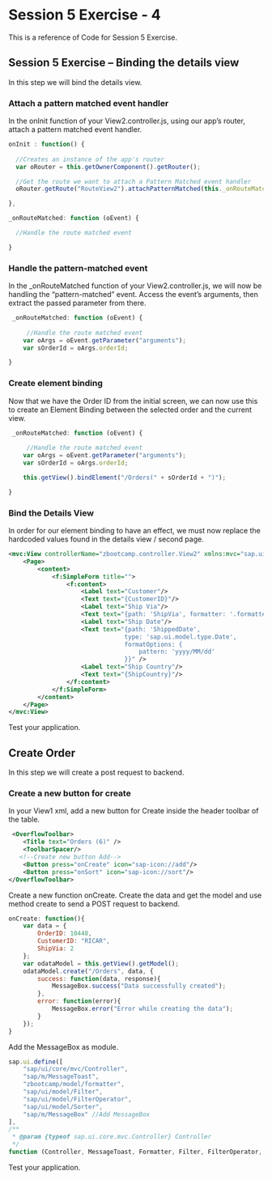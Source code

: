 # Session 5 Exercise - 4
This is a reference of Code for Session 5 Exercise.

## Session 5 Exercise – Binding the details view
In this step we will bind the details view.

### Attach a pattern matched event handler
In the onInit function of your View2.controller.js, using our app’s router, attach a pattern matched event handler. 

```js
onInit : function() {
            
  //Creates an instance of the app's router
  var oRouter = this.getOwnerComponent().getRouter();

  //Get the route we want to attach a Pattern Matched event handler
  oRouter.getRoute("RouteView2").attachPatternMatched(this._onRouteMatched, this);

},

_onRouteMatched: function (oEvent) {

  //Handle the route matched event

}
```
### Handle the pattern-matched event
In the _onRouteMatched function of your View2.controller.js, we will now be handling the “pattern-matched” event. Access the event’s arguments, then extract the passed parameter from there.

```js
 _onRouteMatched: function (oEvent) {
                
     //Handle the route matched event
    var oArgs = oEvent.getParameter("arguments");
    var sOrderId = oArgs.orderId;

}
```
### Create element binding
Now that we have the Order ID from the initial screen, we can now use this to create an Element Binding between the selected order and the current view.
```js
 _onRouteMatched: function (oEvent) {
                
     //Handle the route matched event
    var oArgs = oEvent.getParameter("arguments");
    var sOrderId = oArgs.orderId;

    this.getView().bindElement("/Orders(" + sOrderId + ")");

}
```
### Bind the Details View
In order for our element binding to have an effect, we must now replace the hardcoded values found in the details view / second page.
```xml
<mvc:View controllerName="zbootcamp.controller.View2" xmlns:mvc="sap.ui.core.mvc" displayBlock="true" xmlns="sap.m" xmlns:f="sap.ui.layout.form">
	<Page>
		<content>
			<f:SimpleForm title="">
				<f:content>
					<Label text="Customer"/>
					<Text text="{CustomerID}"/>
					<Label text="Ship Via"/>
					<Text text="{path: 'ShipVia', formatter: '.formatter.getShipperName'}"/>
					<Label text="Ship Date"/>
					<Text text="{path: 'ShippedDate', 
                                type: 'sap.ui.model.type.Date',
                                formatOptions: {
                                    pattern: 'yyyy/MM/dd'
                                }}" />
					<Label text="Ship Country"/>
					<Text text="{ShipCountry}"/>
				</f:content>
			</f:SimpleForm>
		</content>
	</Page>
</mvc:View>
```

Test your application.

## Create Order
In this step we will create a post request to backend. 

### Create a new button for create
In your View1 xml, add a new button for Create inside the header toolbar of the table.

```xml
 <OverflowToolbar>
    <Title text="Orders (6)" />
    <ToolbarSpacer/>
   <!--Create new button Add-->
    <Button press="onCreate" icon="sap-icon://add"/>
    <Button press="onSort" icon="sap-icon://sort"/>
</OverflowToolbar>
```


Create a new function onCreate. Create the data and get the model and use method create to send a POST request to backend. 
```js
onCreate: function(){
    var data = {
        OrderID: 10448,
        CustomerID: "RICAR",
        ShipVia: 2
    };
    var odataModel = this.getView().getModel();
    odataModel.create("/Orders", data, {
        success: function(data, response){
            MessageBox.success("Data successfully created");
        },
        error: function(error){
            MessageBox.error("Error while creating the data");
        }
    });
}
```

Add the MessageBox as module.
```js
sap.ui.define([
    "sap/ui/core/mvc/Controller",
    "sap/m/MessageToast",
    "zbootcamp/model/formatter",
    "sap/ui/model/Filter",
    "sap/ui/model/FilterOperator",
    "sap/ui/model/Sorter",
    "sap/m/MessageBox" //Add MessageBox
],
/**
 * @param {typeof sap.ui.core.mvc.Controller} Controller
 */
function (Controller, MessageToast, Formatter, Filter, FilterOperator, Sorter, MessageBox) { //Add MessageBox
```

Test your application. 
